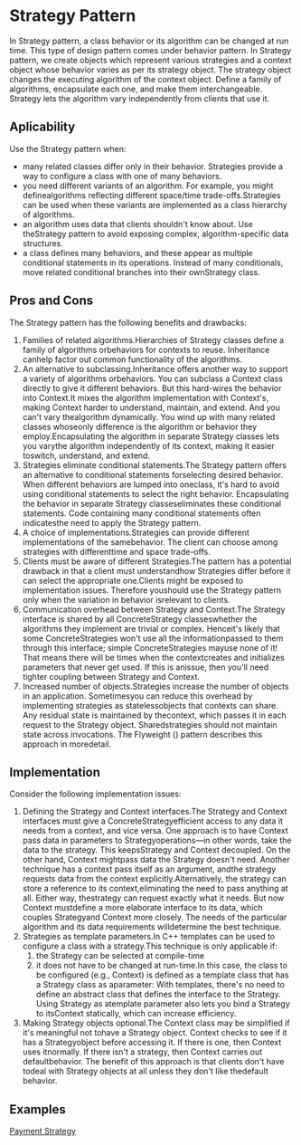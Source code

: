 # Strategy Pattern
In Strategy pattern, a class behavior or its algorithm can be changed at run time. This type of design pattern comes under behavior pattern.
In Strategy pattern, we create objects which represent various strategies and a context object whose behavior varies as per its strategy object.
The strategy object changes the executing algorithm of the context object.
Define a family of algorithms, encapsulate each one, and make them interchangeable.
Strategy lets the algorithm vary independently from clients that use it.

## Aplicability
Use the Strategy pattern when:
* many related classes differ only in their behavior. Strategies provide a
way to configure a class with one of many behaviors.
* you need different variants of an algorithm. For example, you might
definealgorithms reflecting different space/time trade-offs.Strategies
can be used when these variants are implemented as a class hierarchy of
algorithms.
* an algorithm uses data that clients shouldn't know about. Use theStrategy
pattern to avoid exposing complex, algorithm-specific data structures.
* a class defines many behaviors, and these appear as multiple conditional
statements in its operations. Instead of many conditionals, move related
conditional branches into their ownStrategy class.

## Pros and Cons
The Strategy pattern has the following benefits and drawbacks:
1. Families of related algorithms.Hierarchies of Strategy classes define a
family of algorithms orbehaviors for contexts to reuse. Inheritance canhelp
factor out common functionality of the algorithms.
2. An alternative to subclassing.Inheritance offers another way to support
a variety of algorithms orbehaviors. You can subclass a Context class
directly to give it different behaviors. But this hard-wires the behavior
into Context.It mixes the algorithm implementation with Context's, making
Context harder to understand, maintain, and extend. And you can't vary
thealgorithm dynamically. You wind up with many related classes whoseonly
difference is the algorithm or behavior they employ.Encapsulating the
algorithm in separate Strategy classes lets you varythe algorithm
independently of its context, making it easier toswitch, understand, and
extend.
3. Strategies eliminate conditional statements.The Strategy pattern offers
an alternative to conditional statements forselecting desired behavior.
When different behaviors are lumped into oneclass, it's hard to avoid using
conditional statements to select the right behavior. Encapsulating the
behavior in separate Strategy classeseliminates these conditional
statements. Code containing many conditional statements often indicatesthe need to
apply the Strategy pattern.
4. A choice of implementations.Strategies can provide different
implementations of the samebehavior. The client can choose among strategies
with differenttime and space trade-offs.
5. Clients must be aware of different Strategies.The pattern has a potential
drawback in that a client must understandhow Strategies differ before it
can select the appropriate one.Clients might be exposed to implementation
issues. Therefore youshould use the Strategy pattern only when the variation
in behavior isrelevant to clients.
6. Communication overhead between Strategy and Context.The Strategy interface
is shared by all ConcreteStrategy classeswhether the algorithms they
implement are trivial or complex. Henceit's likely that some
ConcreteStrategies won't use all the informationpassed to them through this
interface; simple ConcreteStrategies mayuse none of it! That means there
will be times when the contextcreates and initializes parameters that never
get used. If this is anissue, then you'll need tighter coupling between
Strategy and Context.
7. Increased number of objects.Strategies increase the number of objects in
an application. Sometimesyou can reduce this overhead by implementing
strategies as statelessobjects that contexts can share. Any residual state
is maintained by thecontext, which passes it in each request to the Strategy
object. Sharedstrategies should not maintain state across invocations. The
Flyweight () pattern describes this approach in moredetail.

## Implementation

Consider the following implementation issues:
1. Defining the Strategy and Context interfaces.The Strategy and Context
interfaces must give a ConcreteStrategyefficient access to any data it needs
from a context, and vice versa.
One approach is to have Context pass data in parameters to
Strategyoperations—in other words, take the data to the strategy. This
keepsStrategy and Context decoupled. On the other hand, Context mightpass
data the Strategy doesn't need.
Another technique has a context pass itself as an argument, andthe strategy
requests data from the context explicitly.Alternatively, the strategy can
store a reference to its context,eliminating the need to pass anything at
all. Either way, thestrategy can request exactly what it needs. But now
Context mustdefine a more elaborate interface to its data, which couples
Strategyand Context more closely.
The needs of the particular algorithm and its data requirements
willdetermine the best technique.
1. Strategies as template parameters.In C++ templates can be used to configure
a class with a strategy.This technique is only applicable if:
    1. the Strategy can be selected at compile-time
    1. it does not have to be changed at run-time.In this case, the class to be configured (e.g., Context) is defined
as a template class that has a Strategy class as aparameter:
With templates, there's no need to define an abstract class that defines
the interface to the Strategy. Using Strategy as atemplate parameter also
lets you bind a Strategy to itsContext statically, which can increase
efficiency.
1. Making Strategy objects optional.The Context class may be simplified if
it's meaningful not tohave a Strategy object. Context checks to see if it
has a Strategyobject before accessing it. If there is one, then Context
uses itnormally. If there isn't a strategy, then Context carries out
defaultbehavior. The benefit of this approach is that clients don't have
todeal with Strategy objects at all unless they don't like thedefault
behavior.
    
## Examples
[Payment Strategy](https://github.com/rodolfovilaca/DesignPatterns/tree/master/Strategy%20Pattern/src/paymentStrategy)
